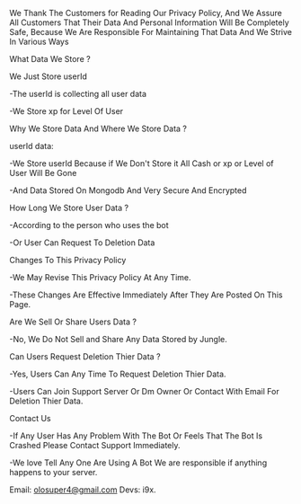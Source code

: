 We Thank The Customers for Reading Our Privacy Policy, And We Assure All Customers That Their Data And Personal Information Will Be Completely Safe, Because We Are Responsible For Maintaining That Data And We Strive In Various Ways

What Data We Store ?

We Just Store userId

-The userId is collecting all user data

-We Store xp for Level Of User

Why We Store Data And Where We Store Data ?

userId data:

-We Store userId Because if We Don't Store it All Cash or xp or Level of User Will Be Gone

-And Data Stored On Mongodb And Very Secure And Encrypted

How Long We Store User Data ?

-According to the person who uses the bot

-Or User Can Request To Deletion Data

Changes To This Privacy Policy

-We May Revise This Privacy Policy At Any Time.

-These Changes Are Effective Immediately After They Are Posted On This Page.

Are We Sell Or Share Users Data ?

-No, We Do Not Sell and Share Any Data Stored by Jungle.

Can Users Request Deletion Thier Data ?

-Yes, Users Can Any Time To Request Deletion Thier Data.

-Users Can Join Support Server Or Dm Owner Or Contact With Email For Deletion Thier Data.

Contact Us

-If Any User Has Any Problem With The Bot Or Feels That The Bot Is Crashed Please Contact Support Immediately.

-We love Tell Any One Are Using A Bot We are responsible if anything happens to your server.

Email: olosuper4@gmail.com Devs: i9x.
